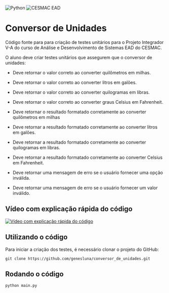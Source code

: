 ![Python](https://img.shields.io/badge/python-3670A0?style=for-the-badge&logo=python&logoColor=ffdd54) ![CESMAC EAD](https://res.cloudinary.com/dxylve8nt/image/upload/v1709508355/cesmac_ead_downloaded_logo_r7qz3z.jpg)

# Conversor de Unidades

Código fonte para para criação de testes unitários para o Projeto Integrador V-A do curso de Análise e Desenvolvimento de Sistemas EAD do CESMAC.

O aluno deve criar testes unitários que assegurem que o conversor de unidades:

- Deve retornar o valor correto ao converter quilômetros em milhas.

- Deve retornar o valor correto ao converter litros em galões.

- Deve retornar o valor correto ao converter quilogramas em libras.

- Deve retornar o valor correto ao converter graus Celsius em Fahrenheit.

- Deve retornar o resultado formatado corretamente ao converter quilômetros em milhas

- Deve retornar a resultado formatado corretamente ao converter litros em galões.

- Deve retornar a resultado formatado corretamente ao converter quilogramas em libras.

- Deve retornar a resultado formatado corretamente ao converter Celsius em Fahrenheit.

- Deve retornar uma mensagem de erro se o usuário fornecer uma opção inválida.

- Deve retornar uma mensagem de erro se o usuário fornecer um valor inválido.

## Vídeo com explicação rápida do código

[![Vídeo com explicação rápida do código](https://img.youtube.com/vi/uYAsy4xExH4/maxresdefault.jpg)](https://www.youtube.com/watch?v=uYAsy4xExH4)

## Utilizando o código

Para iniciar a criação dos testes, é necessário clonar o projeto do GitHub:

```shell
git clone https://github.com/genesluna/conversor_de_unidades.git
```

## Rodando o código

```shell
python main.py
```
